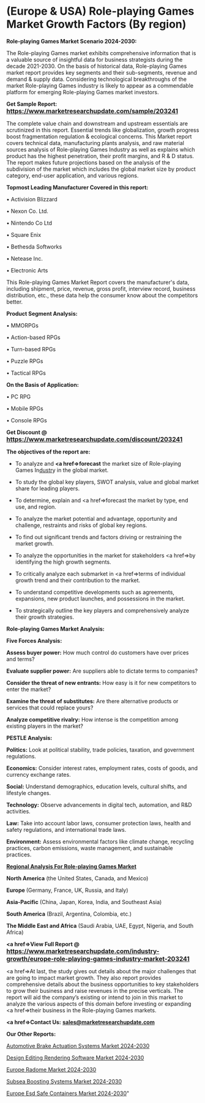 # (Europe & USA) Role-playing Games Market Growth Factors (By region)

<strong>Role-playing Games Market Scenario 2024-2030:</strong>

The Role-playing Games market exhibits comprehensive information that is a valuable source of insightful data for business strategists during the decade 2021-2030. On the basis of historical data, Role-playing Games market report provides key segments and their sub-segments, revenue and demand &amp; supply data. Considering technological breakthroughs of the market Role-playing Games industry is likely to appear as a commendable platform for emerging Role-playing Games market investors.

<strong>Get Sample Report: <a href=https://www.marketresearchupdate.com/sample/203241><font size=3 color=#0000ff>https://www.marketresearchupdate.com/sample/203241</font></a></strong>

The complete value chain and downstream and upstream essentials are scrutinized in this report. Essential trends like globalization, growth progress boost fragmentation regulation &amp; ecological concerns. This Market report covers technical data, manufacturing plants analysis, and raw material sources analysis of Role-playing Games Industry as well as explains which product has the highest penetration, their profit margins, and R & D status. The report makes future projections based on the analysis of the subdivision of the market which includes the global market size by product category, end-user application, and various regions.

<strong>Topmost Leading Manufacturer Covered in this report:</strong>

• Activision Blizzard

• Nexon Co. Ltd.

• Nintendo Co Ltd

• Square Enix

• Bethesda Softworks

• Netease Inc.

• Electronic Arts

This Role-playing Games Market Report covers the manufacturer's data, including shipment, price, revenue, gross profit, interview record, business distribution, etc., these data help the consumer know about the competitors better.

<strong>Product Segment Analysis: </strong>

• MMORPGs

• Action-based RPGs

• Turn-based RPGs

• Puzzle RPGs

• Tactical RPGs

<strong>On the Basis of Application:</strong>

• PC RPG

• Mobile RPGs

• Console RPGs

<strong>Get Discount @ <a href=https://www.marketresearchupdate.com/discount/203241><font size=3 color=#0000ff>https://www.marketresearchupdate.com/discount/203241</font></a></strong>

<strong><b>The objectives of the report are:</b></strong>

- To analyze and <strong><a href=><strong>forecast</strong></a></strong> the market size of Role-playing Games In<a href=ASDF991299>dustr</a>y in the global market.

- To study the global key players, SWOT analysis, value and global market share for leading players.

- To determine, explain and <a href=>forecast</a> the market by type, end use, and region.

- To analyze the market potential and advantage, opportunity and challenge, restraints and risks of global key regions.

- To find out significant trends and factors driving or restraining the market growth.

- To analyze the opportunities in the market for stakeholders <a href=>by</a> identifying the high growth segments.

- To critically analyze each submarket in <a href=>terms</a> of individual growth trend and their contribution to the market.

- To understand competitive developments such as agreements, expansions, new product launches, and possessions in the market.

- To strategically outline the key players and comprehensively analyze their growth strategies.

<strong>Role-playing Games Market Analysis:</strong>

<strong>Five Forces Analysis:</strong>

<strong>Assess buyer power:</strong> How much control do customers have over prices and terms?

<strong>Evaluate supplier power:</strong> Are suppliers able to dictate terms to companies?

<strong>Consider the threat of new entrants:</strong> How easy is it for new competitors to enter the market?

<strong>Examine the threat of substitutes:</strong> Are there alternative products or services that could replace yours?

<strong>Analyze competitive rivalry:</strong> How intense is the competition among existing players in the market?

<strong>PESTLE Analysis:</strong>

<strong>Politics:</strong> Look at political stability, trade policies, taxation, and government regulations.

<strong>Economics:</strong> Consider interest rates, employment rates, costs of goods, and currency exchange rates.

<strong>Social:</strong> Understand demographics, education levels, cultural shifts, and lifestyle changes.

<strong>Technology:</strong> Observe advancements in digital tech, automation, and R&D activities.

<strong>Law:</strong> Take into account labor laws, consumer protection laws, health and safety regulations, and international trade laws.

<strong>Environment:</strong> Assess environmental factors like climate change, recycling practices, carbon emissions, waste management, and sustainable practices.

<strong><u><b>Regional Analysis For Role-playing Games Market</b></u></strong>

<strong><b>North America</b></strong> (the United States, Canada, and Mexico)

<strong><b>Europe </b></strong>(Germany, France, UK, Russia, and Italy)

<strong><b>Asia-Pacific</b></strong> (China, Japan, Korea, India, and Southeast Asia)

<strong><b>South America</b></strong> (Brazil, Argentina, Colombia, etc.)

<strong><b>The Middle East and Africa</b></strong> (Saudi Arabia, UAE, Egypt, Nigeria, and South Africa)

<strong><a href=>View Full Report</a> @ <a href=https://www.marketresearchupdate.com/industry-growth/europe-role-playing-games-industry-market-203241><font size=3 color=#0000ff>https://www.marketresearchupdate.com/industry-growth/europe-role-playing-games-industry-market-203241</font></a></strong>

<a href=>At last,</a> the study gives out details about the major challenges that are going to impact market growth. They also report provides comprehensive details about the business opportunities to key stakeholders to grow their business and raise revenues in the precise verticals. The report will aid the company’s existing or intend to join in this market to analyze the various aspects of this domain before investing or expanding <a href=>their</a> business in the Role-playing Games markets.

<strong><a href=>Contact Us:</a></strong>
<strong>sales@marketresearchupdate.com</strong>

<strong>Our Other Reports:</strong>

<a href=https://www.linkedin.com/pulse/automotive-brake-actuation-systems-market-size>Automotive Brake Actuation Systems Market 2024-2030</a>

<a href=https://www.linkedin.com/pulse/design-editing-rendering-software-market-2023>Design Editing Rendering Software Market 2024-2030</a>

<a href=https://www.linkedin.com/pulse/europe-radome-market-2023-pointing-capture-largest>Europe Radome Market 2024-2030</a>

<a href=https://www.linkedin.com/pulse/subsea-boosting-systems-market-2023-2029-hs2qf/>Subsea Boosting Systems Market 2024-2030</a>

<a href=https://www.linkedin.com/pulse/europe-esd-safe-containers-market-research-pewbf/>Europe Esd Safe Containers Market 2024-2030</a>"
